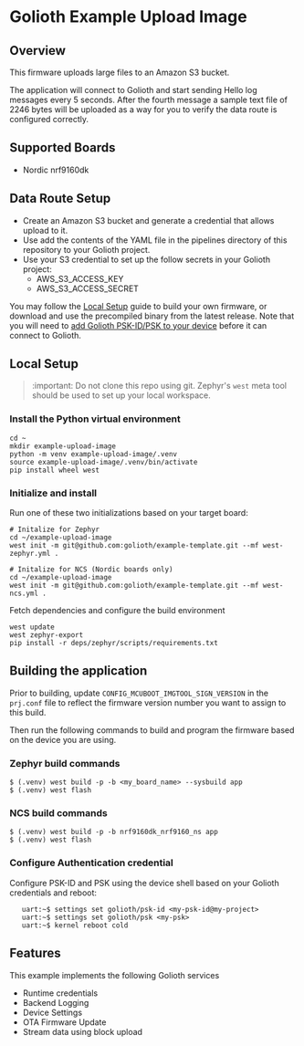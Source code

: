 # Golioth Example Upload Image

## Overview

This firmware uploads large files to an Amazon S3 bucket.

The application will connect to Golioth and start sending Hello log
messages every 5 seconds. After the fourth message a sample text file of
2246 bytes will be uploaded as a way for you to verify the data route is
configured correctly.

## Supported Boards

- Nordic nrf9160dk

## Data Route Setup

- Create an Amazon S3 bucket and generate a credential that allows
  upload to it.
- Use add the contents of the YAML file in the pipelines directory of
  this repository to your Golioth project.
- Use your S3 credential to set up the follow secrets in your Golioth
  project:
  - AWS_S3_ACCESS_KEY
  - AWS_S3_ACCESS_SECRET

You may follow the [Local Setup](#local-setup) guide to build your own
firmware, or download and use the precompiled binary from the latest
release. Note that you will need to [add Golioth PSK-ID/PSK to your
device](#configure-authentication-credential) before it can connect to
Golioth.

## Local Setup

> :important: Do not clone this repo using git. Zephyr's ``west`` meta
> tool should be used to set up your local workspace.

### Install the Python virtual environment

```
cd ~
mkdir example-upload-image
python -m venv example-upload-image/.venv
source example-upload-image/.venv/bin/activate
pip install wheel west
```

### Initialize and install

Run one of these two initializations based on your target board:

```
# Initalize for Zephyr
cd ~/example-upload-image
west init -m git@github.com:golioth/example-template.git --mf west-zephyr.yml .

# Initalize for NCS (Nordic boards only)
cd ~/example-upload-image
west init -m git@github.com:golioth/example-template.git --mf west-ncs.yml .

```

Fetch dependencies and configure the build environment

```
west update
west zephyr-export
pip install -r deps/zephyr/scripts/requirements.txt
```

## Building the application

Prior to building, update ``CONFIG_MCUBOOT_IMGTOOL_SIGN_VERSION`` in the
``prj.conf`` file to reflect the firmware version number you want to
assign to this build.

Then run the following commands to build and program the firmware based
on the device you are using.

### Zephyr build commands

```
$ (.venv) west build -p -b <my_board_name> --sysbuild app
$ (.venv) west flash
```

### NCS build commands

```
$ (.venv) west build -p -b nrf9160dk_nrf9160_ns app
$ (.venv) west flash
```

### Configure Authentication credential

Configure PSK-ID and PSK using the device shell based on your Golioth
credentials and reboot:

```
   uart:~$ settings set golioth/psk-id <my-psk-id@my-project>
   uart:~$ settings set golioth/psk <my-psk>
   uart:~$ kernel reboot cold
```

## Features

This example implements the following Golioth services

* Runtime credentials
* Backend Logging
* Device Settings
* OTA Firmware Update
* Stream data using block upload
